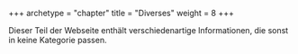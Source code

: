 +++
archetype = "chapter"
title = "Diverses"
weight = 8
+++

Dieser Teil der Webseite enthält verschiedenartige Informationen, die sonst in
keine Kategorie passen.
